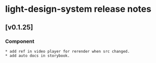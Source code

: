 # light-design-system release notes

## [v0.1.25]

### Component

    * add ref in video player for rerender when src changed.
    * add auto docs in storybook.
